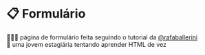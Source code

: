 # 📋 Formulário

🕵🏻‍♀️ página de formulário feita seguindo o tutorial da [@rafaballerini](https://github.com/rafaballerini/Formulario)<br>
📌 uma jovem estagiária tentando aprender HTML de vez

